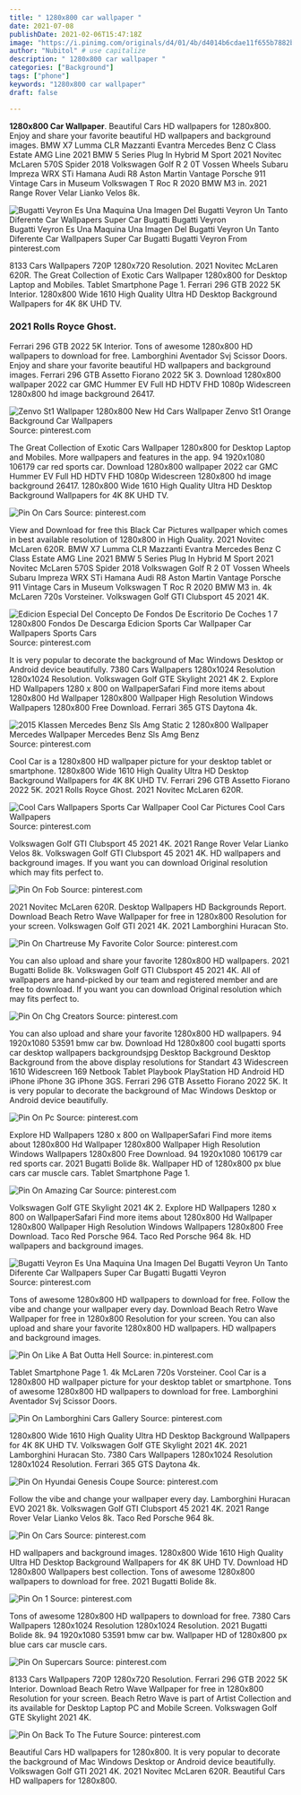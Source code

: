 ```yaml
---
title: " 1280x800 car wallpaper "
date: 2021-07-08
publishDate: 2021-02-06T15:47:18Z
image: "https://i.pinimg.com/originals/d4/01/4b/d4014b6cdae11f655b7882b7838fa969.jpg"
author: "Nubitol" # use capitalize
description: " 1280x800 car wallpaper "
categories: ["Background"]
tags: ["phone"]
keywords: "1280x800 car wallpaper"
draft: false

---
```



**1280x800 Car Wallpaper**. Beautiful Cars HD wallpapers for 1280x800. Enjoy and share your favorite beautiful HD wallpapers and background images. BMW X7 Lumma CLR Mazzanti Evantra Mercedes Benz C Class Estate AMG Line 2021 BMW 5 Series Plug In Hybrid M Sport 2021 Novitec McLaren 570S Spider 2018 Volkswagen Golf R 2 0T Vossen Wheels Subaru Impreza WRX STi Hamana Audi R8 Aston Martin Vantage Porsche 911 Vintage Cars in Museum Volkswagen T Roc R 2020 BMW M3 in. 2021 Range Rover Velar Lianko Velos 8k.

![Bugatti Veyron Es Una Maquina Una Imagen Del Bugatti Veyron Un Tanto Diferente Car Wallpapers Super Car Bugatti Bugatti Veyron](https://i.pinimg.com/originals/69/14/aa/6914aae7a7a59b4a5ed10423c15225f9.jpg "Bugatti Veyron Es Una Maquina Una Imagen Del Bugatti Veyron Un Tanto Diferente Car Wallpapers Super Car Bugatti Bugatti Veyron")
Bugatti Veyron Es Una Maquina Una Imagen Del Bugatti Veyron Un Tanto Diferente Car Wallpapers Super Car Bugatti Bugatti Veyron From pinterest.com


8133 Cars Wallpapers 720P 1280x720 Resolution. 2021 Novitec McLaren 620R. The Great Collection of Exotic Cars Wallpaper 1280x800 for Desktop Laptop and Mobiles. Tablet Smartphone Page 1. Ferrari 296 GTB 2022 5K Interior. 1280x800 Wide 1610 High Quality Ultra HD Desktop Background Wallpapers for 4K 8K UHD TV.

### 2021 Rolls Royce Ghost.

Ferrari 296 GTB 2022 5K Interior. Tons of awesome 1280x800 HD wallpapers to download for free. Lamborghini Aventador Svj Scissor Doors. Enjoy and share your favorite beautiful HD wallpapers and background images. Ferrari 296 GTB Assetto Fiorano 2022 5K 3. Download 1280x800 wallpaper 2022 car GMC Hummer EV Full HD HDTV FHD 1080p Widescreen 1280x800 hd image background 26417.


![Zenvo St1 Wallpaper 1280x800 New Hd Cars Wallpaper Zenvo St1 Orange Background Car Wallpapers](https://i.pinimg.com/originals/73/f1/ca/73f1cacde3688e76f98331d067dce745.jpg "Zenvo St1 Wallpaper 1280x800 New Hd Cars Wallpaper Zenvo St1 Orange Background Car Wallpapers")
Source: pinterest.com

The Great Collection of Exotic Cars Wallpaper 1280x800 for Desktop Laptop and Mobiles. More wallpapers and features in the app. 94 1920x1080 106179 car red sports car. Download 1280x800 wallpaper 2022 car GMC Hummer EV Full HD HDTV FHD 1080p Widescreen 1280x800 hd image background 26417. 1280x800 Wide 1610 High Quality Ultra HD Desktop Background Wallpapers for 4K 8K UHD TV.

![Pin On Cars](https://i.pinimg.com/originals/ca/d5/c9/cad5c9809ba5181efcd839cb791e182c.jpg "Pin On Cars")
Source: pinterest.com

View and Download for free this Black Car Pictures wallpaper which comes in best available resolution of 1280x800 in High Quality. 2021 Novitec McLaren 620R. BMW X7 Lumma CLR Mazzanti Evantra Mercedes Benz C Class Estate AMG Line 2021 BMW 5 Series Plug In Hybrid M Sport 2021 Novitec McLaren 570S Spider 2018 Volkswagen Golf R 2 0T Vossen Wheels Subaru Impreza WRX STi Hamana Audi R8 Aston Martin Vantage Porsche 911 Vintage Cars in Museum Volkswagen T Roc R 2020 BMW M3 in. 4k McLaren 720s Vorsteiner. Volkswagen Golf GTI Clubsport 45 2021 4K.

![Edicion Especial Del Concepto De Fondos De Escritorio De Coches 1 7 1280x800 Fondos De Descarga Edicion Sports Car Wallpaper Car Wallpapers Sports Cars](https://i.pinimg.com/originals/07/90/9a/07909ab501bf36e87ff013f9a7b84116.jpg "Edicion Especial Del Concepto De Fondos De Escritorio De Coches 1 7 1280x800 Fondos De Descarga Edicion Sports Car Wallpaper Car Wallpapers Sports Cars")
Source: pinterest.com

It is very popular to decorate the background of Mac Windows Desktop or Android device beautifully. 7380 Cars Wallpapers 1280x1024 Resolution 1280x1024 Resolution. Volkswagen Golf GTE Skylight 2021 4K 2. Explore HD Wallpapers 1280 x 800 on WallpaperSafari Find more items about 1280x800 Hd Wallpaper 1280x800 Wallpaper High Resolution Windows Wallpapers 1280x800 Free Download. Ferrari 365 GTS Daytona 4k.

![2015 Klassen Mercedes Benz Sls Amg Static 2 1280x800 Wallpaper Mercedes Wallpaper Mercedes Benz Sls Amg Benz](https://i.pinimg.com/originals/d8/a4/13/d8a413f4a19b09b90b6eb1514f232639.jpg "2015 Klassen Mercedes Benz Sls Amg Static 2 1280x800 Wallpaper Mercedes Wallpaper Mercedes Benz Sls Amg Benz")
Source: pinterest.com

Cool Car is a 1280x800 HD wallpaper picture for your desktop tablet or smartphone. 1280x800 Wide 1610 High Quality Ultra HD Desktop Background Wallpapers for 4K 8K UHD TV. Ferrari 296 GTB Assetto Fiorano 2022 5K. 2021 Rolls Royce Ghost. 2021 Novitec McLaren 620R.

![Cool Cars Wallpapers Sports Car Wallpaper Cool Car Pictures Cool Cars Wallpapers](https://i.pinimg.com/originals/ed/e8/68/ede86806d90bbf78deb8129c23f52571.jpg "Cool Cars Wallpapers Sports Car Wallpaper Cool Car Pictures Cool Cars Wallpapers")
Source: pinterest.com

Volkswagen Golf GTI Clubsport 45 2021 4K. 2021 Range Rover Velar Lianko Velos 8k. Volkswagen Golf GTI Clubsport 45 2021 4K. HD wallpapers and background images. If you want you can download Original resolution which may fits perfect to.

![Pin On Fob](https://i.pinimg.com/originals/70/ac/4b/70ac4be1fd8db5a5223554badfb00af6.jpg "Pin On Fob")
Source: pinterest.com

2021 Novitec McLaren 620R. Desktop Wallpapers HD Backgrounds Report. Download Beach Retro Wave Wallpaper for free in 1280x800 Resolution for your screen. Volkswagen Golf GTI 2021 4K. 2021 Lamborghini Huracan Sto.

![Pin On Chartreuse My Favorite Color](https://i.pinimg.com/originals/d0/9f/e8/d09fe8511bb1c715810317173a2df4b1.jpg "Pin On Chartreuse My Favorite Color")
Source: pinterest.com

You can also upload and share your favorite 1280x800 HD wallpapers. 2021 Bugatti Bolide 8k. Volkswagen Golf GTI Clubsport 45 2021 4K. All of wallpapers are hand-picked by our team and registered member and are free to download. If you want you can download Original resolution which may fits perfect to.

![Pin On Chg Creators](https://i.pinimg.com/originals/dc/9e/d2/dc9ed23a7962d38e0c7d34e163f831cd.jpg "Pin On Chg Creators")
Source: pinterest.com

You can also upload and share your favorite 1280x800 HD wallpapers. 94 1920x1080 53591 bmw car bw. Download Hd 1280x800 cool bugatti sports car desktop wallpapers backgroundsjpg Desktop Background Desktop Background from the above display resolutions for Standart 43 Widescreen 1610 Widescreen 169 Netbook Tablet Playbook PlayStation HD Android HD iPhone iPhone 3G iPhone 3GS. Ferrari 296 GTB Assetto Fiorano 2022 5K. It is very popular to decorate the background of Mac Windows Desktop or Android device beautifully.

![Pin On Pc](https://i.pinimg.com/originals/4a/a1/65/4aa165f0b3f21efadcb682d17afb62c7.jpg "Pin On Pc")
Source: pinterest.com

Explore HD Wallpapers 1280 x 800 on WallpaperSafari Find more items about 1280x800 Hd Wallpaper 1280x800 Wallpaper High Resolution Windows Wallpapers 1280x800 Free Download. 94 1920x1080 106179 car red sports car. 2021 Bugatti Bolide 8k. Wallpaper HD of 1280x800 px blue cars car muscle cars. Tablet Smartphone Page 1.

![Pin On Amazing Car](https://i.pinimg.com/originals/71/9c/05/719c05b1baf6420b0d9313edfeec5083.jpg "Pin On Amazing Car")
Source: pinterest.com

Volkswagen Golf GTE Skylight 2021 4K 2. Explore HD Wallpapers 1280 x 800 on WallpaperSafari Find more items about 1280x800 Hd Wallpaper 1280x800 Wallpaper High Resolution Windows Wallpapers 1280x800 Free Download. Taco Red Porsche 964. Taco Red Porsche 964 8k. HD wallpapers and background images.

![Bugatti Veyron Es Una Maquina Una Imagen Del Bugatti Veyron Un Tanto Diferente Car Wallpapers Super Car Bugatti Bugatti Veyron](https://i.pinimg.com/originals/69/14/aa/6914aae7a7a59b4a5ed10423c15225f9.jpg "Bugatti Veyron Es Una Maquina Una Imagen Del Bugatti Veyron Un Tanto Diferente Car Wallpapers Super Car Bugatti Bugatti Veyron")
Source: pinterest.com

Tons of awesome 1280x800 HD wallpapers to download for free. Follow the vibe and change your wallpaper every day. Download Beach Retro Wave Wallpaper for free in 1280x800 Resolution for your screen. You can also upload and share your favorite 1280x800 HD wallpapers. HD wallpapers and background images.

![Pin On Like A Bat Outta Hell](https://i.pinimg.com/originals/b6/fb/d8/b6fbd85c3ccbcc1cbe4de4c36521a522.jpg "Pin On Like A Bat Outta Hell")
Source: in.pinterest.com

Tablet Smartphone Page 1. 4k McLaren 720s Vorsteiner. Cool Car is a 1280x800 HD wallpaper picture for your desktop tablet or smartphone. Tons of awesome 1280x800 HD wallpapers to download for free. Lamborghini Aventador Svj Scissor Doors.

![Pin On Lamborghini Cars Gallery](https://i.pinimg.com/originals/72/2e/8a/722e8a651f83049b4c8e5c7f5b26469d.jpg "Pin On Lamborghini Cars Gallery")
Source: pinterest.com

1280x800 Wide 1610 High Quality Ultra HD Desktop Background Wallpapers for 4K 8K UHD TV. Volkswagen Golf GTE Skylight 2021 4K. 2021 Lamborghini Huracan Sto. 7380 Cars Wallpapers 1280x1024 Resolution 1280x1024 Resolution. Ferrari 365 GTS Daytona 4k.

![Pin On Hyundai Genesis Coupe](https://i.pinimg.com/originals/e9/51/7c/e9517cfb724a0a3b5e89d41703d96946.jpg "Pin On Hyundai Genesis Coupe")
Source: pinterest.com

Follow the vibe and change your wallpaper every day. Lamborghini Huracan EVO 2021 8k. Volkswagen Golf GTI Clubsport 45 2021 4K. 2021 Range Rover Velar Lianko Velos 8k. Taco Red Porsche 964 8k.

![Pin On Cars](https://i.pinimg.com/originals/42/0d/57/420d57278fa37f1a41d9bd4dea6380e0.jpg "Pin On Cars")
Source: pinterest.com

HD wallpapers and background images. 1280x800 Wide 1610 High Quality Ultra HD Desktop Background Wallpapers for 4K 8K UHD TV. Download HD 1280x800 Wallpapers best collection. Tons of awesome 1280x800 wallpapers to download for free. 2021 Bugatti Bolide 8k.

![Pin On 1](https://i.pinimg.com/originals/a9/a4/f2/a9a4f2a0ed08530ce947cff0609acdf7.jpg "Pin On 1")
Source: pinterest.com

Tons of awesome 1280x800 HD wallpapers to download for free. 7380 Cars Wallpapers 1280x1024 Resolution 1280x1024 Resolution. 2021 Bugatti Bolide 8k. 94 1920x1080 53591 bmw car bw. Wallpaper HD of 1280x800 px blue cars car muscle cars.

![Pin On Supercars](https://i.pinimg.com/originals/29/87/7d/29877d3964c7578d39cbd3bda75adf95.jpg "Pin On Supercars")
Source: pinterest.com

8133 Cars Wallpapers 720P 1280x720 Resolution. Ferrari 296 GTB 2022 5K Interior. Download Beach Retro Wave Wallpaper for free in 1280x800 Resolution for your screen. Beach Retro Wave is part of Artist Collection and its available for Desktop Laptop PC and Mobile Screen. Volkswagen Golf GTE Skylight 2021 4K.

![Pin On Back To The Future](https://i.pinimg.com/originals/d4/01/4b/d4014b6cdae11f655b7882b7838fa969.jpg "Pin On Back To The Future")
Source: pinterest.com

Beautiful Cars HD wallpapers for 1280x800. It is very popular to decorate the background of Mac Windows Desktop or Android device beautifully. Volkswagen Golf GTI 2021 4K. 2021 Novitec McLaren 620R. Beautiful Cars HD wallpapers for 1280x800.

